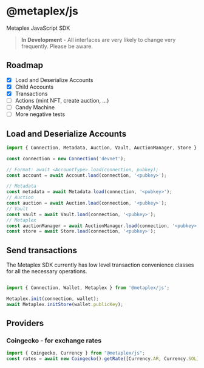 # @metaplex/js

Metaplex JavaScript SDK

> **In Development** - All interfaces are very likely to change very frequently. Please be aware.

## Roadmap

- [x] Load and Deserialize Accounts
- [x] Child Accounts
- [x] Transactions
- [ ] Actions (mint NFT, create auction, ...)
- [ ] Candy Machine
- [ ] More negative tests

## Load and Deserialize Accounts

```ts
import { Connection, Metadata, Auction, Vault, AuctionManager, Store } from '@metaplex/js';

const connection = new Connection('devnet');

// Format: await <AccountType>.load(connection, pubkey);
const account = await Account.load(connection, '<pubkey>');

// Metadata
const metadata = await Metadata.load(connection, '<pubkey>');
// Auction
const auction = await Auction.load(connection, '<pubkey>');
// Vault
const vault = await Vault.load(connection, '<pubkey>');
// Metaplex
const auctionManager = await AuctionManager.load(connection, '<pubkey>');
const store = await Store.load(connection, '<pubkey>');
```

## Send transactions

The Metaplex SDK currently has low level transaction convenience classes for all the necessary operations.

```ts

import { Connection, Wallet, Metaplex } from '@metaplex/js';

Metaplex.init(connection, wallet);
await Metaplex.initStore(wallet.publicKey);

```

## Providers

### Coingecko - for exchange rates
```ts
import { Coingecko, Currency } from "@metaplex/js";
const rates = await new Coingecko().getRate([Currency.AR, Currency.SOL], Currency.USD);
```